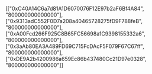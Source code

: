 [["0xC40A14C6a7d81A1D6070076F12E97b2aF6Bf4A84", "800000000000000"],["0x9313adC552F0D7a208a40465728275fD9F788feB", "800000000000000"],["0xA00Fcd266F925C8B65FC56698a1C9398155332a6", "800000000000000"],["0x3aAb80EA3A489FD69C715FcDAcF5F079F67C67ff", "800000000000000"],["0xDE9A2b4200986a659Ec86b437480Cc21D97e0328", "800000000000000"]]